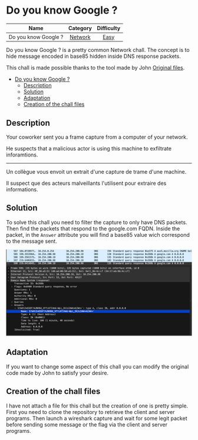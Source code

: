 # Do you know Google ?

| Name | Category | Difficulty |
| :---: | :---: | :---: |
| Do you know Google ? | [Network](../README.md) | [Easy](../../../Difficulty/Easy.md) |

Do you know Google ? is a pretty common Network chall. The concept is to hide message encoded in base85 hidden inside DNS response packets. 

This chall is made possible thanks to the tool made by John [Original files](https://github.com/EasyAI/DNS_Steganography).

- [Do you know Google ?](#do-you-know-google-)
  - [Description](#description)
  - [Solution](#solution)
  - [Adaptation](#adaptation)
  - [Creation of the chall files](#creation-of-the-chall-files)

## Description

Your coworker sent you a frame capture from a computer of your network.

He suspects that a malicious actor is using this machine to exfiltrate inforamtions.

---

Un collègue vous envoit un extrait d'une capture de trame d'une machine. 

Il suspect que des acteurs malveillants l'utilisent pour extraire des informations.

## Solution

To solve this chall you need to filter the capture to only have DNS packets. Then find the packets that respond to the google.com FQDN. Inside the packet, in the `Answer` attribute you will find a base85 value wich correspond to the message sent.

![Illustration of a solv](images/Solv_example..png)

## Adaptation

If you want to change some aspect of this chall you can modify the original code made by John to satisfy your desire.

## Creation of the chall files

I have not attach a file for this chall but the creation of one is pretty simple.
First you need to clone the repository to retrieve the client and server programs.
Then launch a wireshark capture and wait for some legit packet before sending some message or the flag via the client and server programs.
